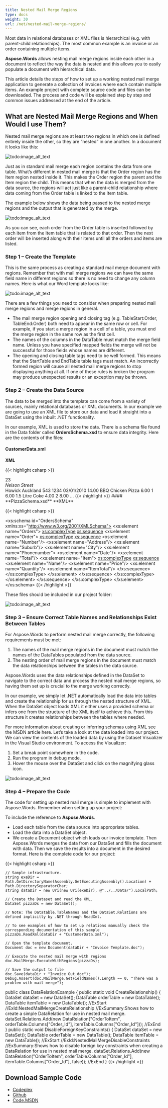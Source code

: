 ```yaml
---
title: Nested Mail Merge Regions
type: docs
weight: 30
url: /net/nested-mail-merge-regions/
---
```


Most data in relational databases or XML files is hierarchical (e.g. with parent-child relationships). The most common example is an invoice or an order containing multiple items.

**Aspose.Words** allows nesting mail merge regions inside each other in a document to reflect the way the data is nested and this allows you to easily populate a document with hierarchical data.

This article details the steps of how to set up a working nested mail merge application to generate a collection of invoices where each contain multiple items. An example project with complete source code and files can be downloaded. The process and code will be explained step by step and common issues addressed at the end of the article.
## **What are Nested Mail Merge Regions and When Would I use Them?**
Nested mail merge regions are at least two regions in which one is defined entirely inside the other, so they are “nested” in one another. In a document it looks like this:

![todo:image_alt_text](/download/thumbnails/2588826/1120741448)

Just as in standard mail merge each region contains the data from one table. What’s different in nested mail merge is that the Order region has the Item region nested inside it. This makes the Order region the parent and the Item region the child. This means that when the data is merged from the data source, the regions will act just like a parent-child relationship where data coming from the Order table is linked to the Item table.

The example below shows the data being passed to the nested merge regions and the output that is generated by the merge.

![todo:image_alt_text](/download/thumbnails/2588826/836613697)

As you can see, each order from the Order table is inserted followed by each item from the Item table that is related to that order. Then the next order will be inserted along with their items until all the orders and items are listed.
### **Step 1 – Create the Template**
This is the same process as creating a standard mail merge document with regions. Remember that with mail merge regions we can have the same field name in different regions so there is no need to change any column names. Here is what our Word template looks like:

![todo:image_alt_text](/download/thumbnails/2588826/424832615)

There are a few things you need to consider when preparing nested mail merge regions and merge regions in general.

- The mail merge region opening and closing tag (e.g. TableStart:Order, TableEnd:Order) both need to appear in the same row or cell. For example, if you start a merge region in a cell of a table, you must end the merge region in the same row as the first cell.
- The names of the columns in the DataTable must match the merge field name. Unless you have specified mapped fields the merge will not be successful for those fields whose names are different.
- The opening and closing table tags need to be well formed. This means that the StartTable and EndTable table tags must match. An incorrectly formed region will cause all nested mail merge regions to stop displaying anything at all.
  If one of these rules is broken the program may produce unexpected results or an exception may be thrown.
### **Step 2 – Create the Data Source**
The data to be merged into the template can come from a variety of sources, mainly relational databases or XML documents. In our example we are going to use an XML file to store our data and load it straight into a DataSet using the inbuilt .NET functionality.

In our example, XML is used to store the data. There is a schema file found in the Data folder called **OrdersSchema.xsd** to ensure data integrity. Here are the contents of the files:
#### **CustomerData.xml**
**XML**

{{< highlight csharp >}}
<?xml version="1.0" encoding="utf-8" ?>
<Orders>
 <Order>
 <Number>23</Number>
 <Address>Nelson Street</Address>
 <Suburb>Howick</Suburb>
 <City>Auckland</City>
 <Phonenumber>543 1234</Phonenumber>
 <Date>03/01/2010</Date>
 <Total>14.00</Total>
  <Item>
  <Name>BBQ Chicken Pizza</Name>
  <Price>6.00</Price>
  <Quantity>1</Quantity>
  <ItemTotal>6.00</ItemTotal>
  </Item>
  <Item>
  <Name>1.5 Litre Coke</Name>
  <Price>4.00</Price>
  <Quantity>2</Quantity>
  <ItemTotal>8.00</ItemTotal>
  </Item>
 </Order>
...
</Orders>
{{< /highlight >}}
#### **PizzaSchema.xsd**
**XML**

{{< highlight csharp >}}
<?xml version="1.0" encoding ="utf-8"?>
<xs:schema id="OrdersSchema"  xmlns:xs="http://www.w3.org/2001/XMLSchema">
 <xs:element name="Orders">
 <xs:complexType>
 <xs:sequence>
  <xs:element name="Order">
  <xs:complexType>
  <xs:sequence>
  <xs:element name="Number"/>
  <xs:element name="Address"/>
  <xs:element name="Suburb"/>
  <xs:element name="City"/>
  <xs:element name="Phonenumber">
  <xs:element name="Date"/>
  <xs:element name="Total"/>
  <xs:element name="Item">
   <xs:complexType>
   <xs:sequence>
   <xs:element name="Name"/>
   <xs:element name="Price"/>
   <xs:element name="Quantity"/>
   <xs:element name="ItemTotal"/>
   </xs:sequence>
  </xs:complexType>
  </xs:element>
  </xs:sequence>
  </xs:complexType>
 </xs:element>
 </xs:sequence>
 </xs:complexType>
 </xs:element>
</xs:schema>
{{< /highlight >}}

These files should be included in our project folder:

![todo:image_alt_text](/download/thumbnails/2588826/1957624239)
### **Step 3 – Ensure Correct Table Names and Relationships Exist Between Tables**
For Aspose.Words to perform nested mail merge correctly, the following requirements must be met:

1. The names of the mail merge regions in the document must match the names of the DataTables populated from the data source.
1. The nesting order of mail merge regions in the document must match the data relationships between the tables in the data source.

Aspose.Words uses the data relationships defined in the DataSet to navigate to the correct data and process the nested mail merge regions, so having them set up is crucial to the merge working correctly.

In our example, we simply let .NET automatically load the data into tables and create the relationship for us through the nested structure of XML. When the DataSet object loads XML it either uses a provided schema or infers one from the structure of the XML itself to achieve this. From this structure it creates relationships between the tables where needed.

For more information about creating or inferring schemas using XML see the MSDN article here. Let’s take a look at the data loaded into our project. We can view the contents of the loaded data by using the Dataset Visualizer in the Visual Studio environment. To access the Visualizer:

1. Set a break point somewhere in the code.
1. Run the program in debug mode.
1. Hover the mouse over the DataSet and click on the magnifying glass icon.

![todo:image_alt_text](/download/thumbnails/2588826/506157511)
### **Step 4 – Prepare the Code**
The code for setting up nested mail merge is simple to implement with Aspose.Words. Remember when setting up your project:

To include the reference to **Aspose.Words**.

- Load each table from the data source into appropriate tables.
- Load the data into a DataSet object.
- We create a Document object which loads our invoice template. Then Aspose.Words merges the data from our DataSet and fills the document with data. Then we save the results into a document in the desired format. Here is the complete code for our project:

{{< highlight csharp >}}

    // Sample infrastructure.
    string exeDir = Path.GetDirectoryName(Assembly.GetExecutingAssembly().Location) + Path.DirectorySeparatorChar;
    string dataDir = new Uri(new Uri(exeDir), @"../../Data/").LocalPath;

    // Create the Dataset and read the XML.
    DataSet pizzaDs = new DataSet();

    // Note: The Datatable.TableNames and the DataSet.Relations are defined implicitly by .NET through ReadXml.

    // To see examples of how to set up relations manually check the corresponding documentation of this sample
    pizzaDs.ReadXml(dataDir + "CustomerData.xml");

    // Open the template document.
    Document doc = new Document(dataDir + "Invoice Template.doc");

    // Execute the nested mail merge with regions
    doc.MailMerge.ExecuteWithRegions(pizzaDs);

    // Save the output to file
    doc.Save(dataDir + "Invoice Out.doc");
    Debug.Assert(doc.MailMerge.GetFieldNames().Length == 0, "There was a problem with mail merge");
public class DataRelationExample
{
public static void CreateRelationship()
{
    DataSet dataSet = new DataSet();
    DataTable orderTable = new DataTable();
    DataTable itemTable = new DataTable();
    //ExStart
    //ExId:NestedMailMergeCreateRelationship
    //ExSummary:Shows how to create a simple DataRelation for use in nested mail merge.
    dataSet.Relations.Add(new DataRelation("OrderToItem", orderTable.Columns["Order_Id"], itemTable.Columns["Order_Id"]));
    //ExEnd
}
public static void DisableForeignKeyConstraints()
{
    DataSet dataSet = new DataSet();
    DataTable orderTable = new DataTable();
    DataTable itemTable = new DataTable();
    //ExStart
    //ExId:NestedMailMergeDisableConstraints
    //ExSummary:Shows how to disable foreign key constraints when creating a DataRelation for use in nested mail merge.
    dataSet.Relations.Add(new DataRelation("OrderToItem", orderTable.Columns["Order_Id"], itemTable.Columns["Order_Id"], false));
    //ExEnd
}
{{< /highlight >}}
## **Download Sample Code**
- [Codeplex](https://asposeopenxml.codeplex.com/releases/view/617779)
- [Github](https://github.com/aspose-words/Aspose.Words-for-.NET/releases/tag/MissingFeaturesofOpenXMLWordsv1.1)
- [Code.MSDN](https://code.msdn.microsoft.com/Missing-Features-in-6a2c882b)
